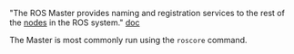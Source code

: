 "The ROS Master provides naming and registration services to the rest of the [nodes](http://wiki.ros.org/Nodes) in the ROS system."
[doc](http://wiki.ros.org/Master)

The Master is most commonly run using the `roscore` command.